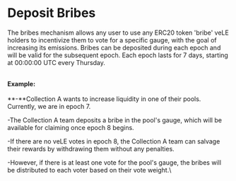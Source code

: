 # Deposit Bribes

The bribes mechanism allows any user to use any ERC20 token 'bribe' veLE holders to incentivize them to vote for a specific gauge, with the goal of increasing its emissions. Bribes can be deposited during each epoch and will be valid for the subsequent epoch. Each epoch lasts for 7 days, starting at 00:00:00 UTC every Thursday.

\
**Example:**\
\
**-**Collection A wants to increase liquidity in one of their pools. Currently, we are in epoch 7.

\-The Collection A team deposits a bribe in the pool's gauge, which will be available for claiming once epoch 8 begins.

\-If there are no veLE votes in epoch 8, the Collection A team can salvage their rewards by withdrawing them without any penalties.

\-However, if there is at least one vote for the pool's gauge, the bribes will be distributed to each voter based on their vote weight.\
